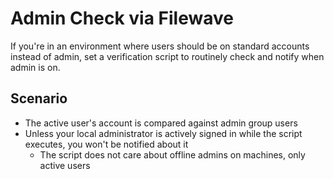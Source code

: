 # Admin Check via Filewave
If you're in an environment where users should be on standard accounts instead of admin, set a verification script to routinely check and notify when admin is on.

## Scenario
- The active user's account is compared against admin group users
- Unless your local administrator is actively signed in while the script executes, you won't be notified about it
  - The script does not care about offline admins on machines, only active users
